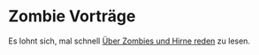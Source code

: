 # Zombie Vorträge
Es lohnt sich, mal schnell [Über Zombies und Hirne reden](https://mikka.is/blog/2017/02/14/uber-zombies-und-hirne-reden/) zu lesen.


